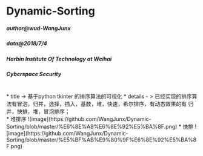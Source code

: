# Dynamic-Sorting

##### author@wud-WangJunx
##### data@2018/7/4
##### Harbin Institute Of Technology at Weihai
##### Cyberspace Security
<br>
* title -> 基于python tkinter 的排序算法的可视化
* details - > 已经实现的排序算法有冒泡，归并，选择，插入，基数，堆，快速，希尔排序，有动态效果的有 归并，快排，堆，冒泡排序；
<br>
* 堆排序 ![image](https://github.com/WangJunx/Dynamic-Sorting/blob/master/%E6%8E%A8%E6%8E%92%E5%BA%8F.png)
* 快排 ![image](https://github.com/WangJunx/Dynamic-Sorting/blob/master/%E5%BF%AB%E9%80%9F%E6%8E%92%E5%BA%8F.png)



